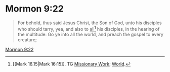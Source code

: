 # Mormon 9:22

> For behold, thus said Jesus Christ, the Son of God, unto his disciples who should tarry, yea, and also to <u>all</u>[^a] his disciples, in the hearing of the multitude: Go ye into all the world, and preach the gospel to every creature;

[Mormon 9:22](https://www.churchofjesuschrist.org/study/scriptures/bofm/morm/9?lang=eng&id=p22#p22)


[^a]: [[Mark 16.15|Mark 16:15]]. TG [Missionary Work](https://www.churchofjesuschrist.org/study/scriptures/tg/missionary-work?lang=eng); [World](https://www.churchofjesuschrist.org/study/scriptures/tg/world?lang=eng).
